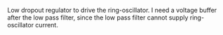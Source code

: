 

Low dropout regulator to drive the ring-oscillator. I need a voltage buffer
after the low pass filter, since the low pass filter cannot supply
ring-oscillator current.

